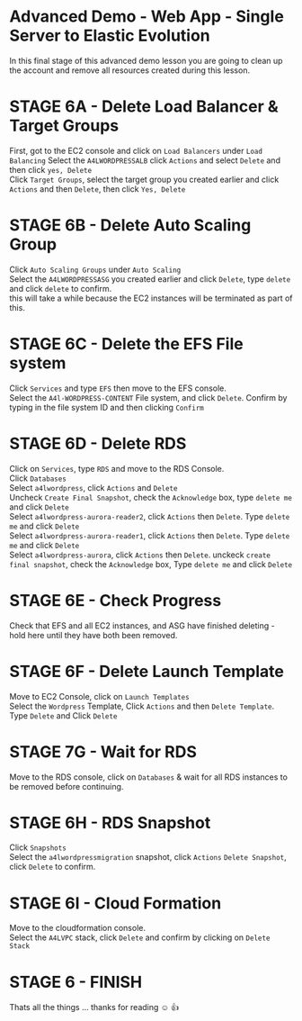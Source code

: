 # Advanced Demo - Web App - Single Server to Elastic Evolution

In this final stage of this advanced demo lesson you are going to clean up the account and remove all resources created during this lesson.  

# STAGE 6A - Delete Load Balancer & Target Groups

First, got to the EC2 console and click on `Load Balancers` under `Load Balancing` 
Select the `A4LWORDPRESSALB`  click `Actions` and select `Delete` and then click `yes, Delete`  
Click `Target Groups`, select the target group you created earlier and click `Actions` and then `Delete`, then click `Yes, Delete`  

# STAGE 6B - Delete Auto Scaling Group

Click `Auto Scaling Groups` under `Auto Scaling`  
Select the `A4LWORDPRESSASG` you created earlier and click `Delete`, type `delete` and click `delete` to confirm.  
this will take a while because the EC2 instances will be terminated as part of this.  

# STAGE 6C - Delete the EFS File system

Click `Services` and type `EFS` then move to the EFS console.  
Select the `A4l-WORDPRESS-CONTENT` File system, and click `Delete`. Confirm by typing in the file system ID and then clicking `Confirm`  

# STAGE 6D - Delete RDS

Click on `Services`, type `RDS` and move to the RDS Console.  
Click `Databases`  
Select `a4lwordpress`, click `Actions` and `Delete`  
Uncheck `Create Final Snapshot`, check the `Acknowledge` box, type `delete me` and click `Delete`  
Select `a4lwordpress-aurora-reader2`, click `Actions` then `Delete`. Type `delete me` and click `Delete`  
Select `a4lwordpress-aurora-reader1`, click `Actions` then `Delete`. Type `delete me` and click `Delete`  
Select `a4lwordpress-aurora`, click `Actions` then `Delete`. unckeck `create final snapshot`, check the `Acknowledge` box, Type `delete me` and click `Delete`  

# STAGE 6E - Check Progress

Check that EFS and all EC2 instances, and ASG have finished deleting - hold here until they have both been removed.

# STAGE 6F - Delete Launch Template

Move to EC2 Console, click on `Launch Templates`  
Select the `Wordpress` Template, Click `Actions` and then `Delete Template`. Type `Delete` and Click `Delete`  

# STAGE 7G - Wait for RDS

Move to the RDS console, click on `Databases` & wait for all RDS instances to be removed before continuing.  

# STAGE 6H - RDS Snapshot

Click `Snapshots`  
Select the `a4lwordpressmigration` snapshot, click `Actions` `Delete Snapshot`, click `Delete` to confirm.  

# STAGE 6I - Cloud Formation

Move to the cloudformation console.  
Select the `A4LVPC` stack, click `Delete` and confirm by clicking on `Delete Stack`

# STAGE 6 - FINISH

Thats all the things ... thanks for reading ☺ 👍 
